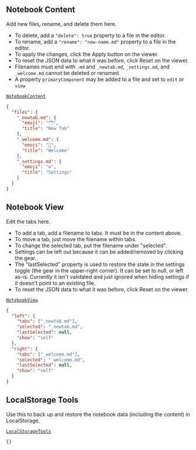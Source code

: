 ## Notebook Content

Add new files, rename, and delete them here.

- To delete, add a `"delete": true` property to a file in the editor.
- To rename, add a `"rename": "new-name.md"` property to a file in the editor.
- To apply the changes, click the Apply button on the viewer.
- To reset the JSON data to what it was before, click Reset on the viewer.
- Filenames must end with `.md` and `_newtab.md`, `_settings.md`, and `_welcome.md` cannot be deleted or renamed.
- A property `primaryComponent` may be added to a file and set to `edit` or `view`

[`NotebookContent`](https://macchiato.dev/component/#NotebookContent)

```json
{
  "files": {
    "_newtab.md": {
      "emoji": "🗂",
      "title": "New Tab"
    },
    "_welcome.md": {
      "emoji": "👋",
      "title": "Welcome"
    },
    "_settings.md": {
      "emoji": "⚙️",
      "title": "Settings"
    }
  }
}
```

## Notebook View

Edit the tabs here.

- To add a tab, add a filename to tabs. It must be in the content above.
- To move a tab, just move the filename within tabs.
- To change the selected tab, put the filename under "selected".
- Settings can be left out because it can be added/removed by clicking the gear.
- The "lastSelected" property is used to restore the state in the settings toggle
  (the gear in the upper-right corner). It can be set to null, or left as-is.
  Currently it isn't validated and just ignored when hiding settings if it
  doesn't point to an existing file.
- To reset the JSON data to what it was before, click Reset on the viewer.

[`NotebookView`](https://macchiato.dev/component/#NotebookView)

```json
{
  "left": {
    "tabs": ["_newtab.md"],
    "selected": "_newtab.md",
    "lastSelected": null,
    "show": "self"
  },
  "right": {
    "tabs": ["_welcome.md"],
    "selected": "_welcome.md",
    "lastSelected": null,
    "show": "self"
  }
}
```

## LocalStorage Tools

Use this to back up and restore the notebook data (including the content) in LocalStorage.

[`LocalStorageTools`](https://macchiato.dev/component/#LocalStorageTools)

```json
{}
```
